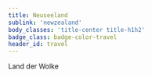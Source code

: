 ```yaml
---
title: Neuseeland
sublink: 'newzealand'
body_classes: 'title-center title-h1h2'
badge_class: badge-color-travel
header_id: travel
---
```


Land der Wolke